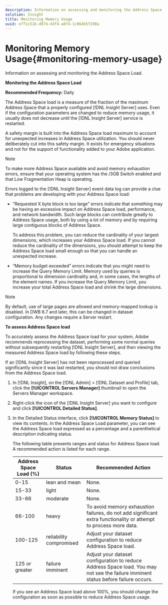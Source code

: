 ```yaml
---
description: Information on assessing and monitoring the Address Space Load.
solution: Insight
title: Monitoring Memory Usage
uuid: e7f1c51b-d874-43f4-a074-1c064b5f298a
---
```


# Monitoring Memory Usage{#monitoring-memory-usage}

Information on assessing and monitoring the Address Space Load.

 **Monitoring the Address Space Load**

**Recommended Frequency:** Daily

The Address Space load is a measure of the fraction of the maximum Address Space that a properly configured [!DNL Insight Server] uses. Even if the configuration parameters are changed to reduce memory usage, it usually does not decrease until the [!DNL Insight Server] service is restarted.

A safety margin is built into the Address Space load maximum to account for unexpected increases in Address Space utilization. You should never deliberately cut into this safety margin. It exists for emergency situations and not for the support of functionality added to your Adobe application.

>[!NOTE]
>
>To make more Address Space available and avoid memory exhaustion errors, ensure that your operating system has the /3GB Switch enabled and that Low Fragmentation Heap is operating.

Errors logged to the [!DNL Insight Server] event data log can provide a clue that problems are developing with your Address Space load:

* “Requested X byte block is too large” errors indicate that something may be having an excessive impact on Address Space load, performance, and network bandwidth. Such large blocks can contribute greatly to Address Space usage, both by using a lot of memory and by requiring large contiguous blocks of Address Space.

  To address this problem, you can reduce the cardinality of your largest dimensions, which increases your Address Space load. If you cannot reduce the cardinality of the dimensions, you should attempt to keep the Address Space load small enough so that you can handle an unexpected increase. 
* “Memory budget exceeded” errors indicate that you might need to increase the Query Memory Limit. Memory used by queries is proportional to dimension cardinality and, in some cases, the lengths of the element names. If you increase the Query Memory Limit, you increase your total Address Space load and shrink the large dimensions.

>[!NOTE]
>
>By default, use of large pages are allowed and memory-mapped lookup is disabled. In DWB 6.7 and later, this can be changed in dataset configuration. Any changes require a Server restart.

**To assess Address Space load**

To accurately assess the Address Space load for your system, Adobe recommends reprocessing the dataset, performing some normal queries without subsequently restarting [!DNL Insight Server], and then viewing the measured Address Space load by following these steps.

If an [!DNL Insight Server] has not been reprocessed and queried significantly since it was last restarted, you should not draw conclusions from the Address Space load. 

1. In [!DNL Insight], on the [!DNL Admin] > [!DNL Dataset and Profile] tab, click the **[!UICONTROL Servers Manager]** thumbnail to open the Servers Manager workspace.
1. Right-click the icon of the [!DNL Insight Server] you want to configure and click **[!UICONTROL Detailed Status]**.
1. In the Detailed Status interface, click **[!UICONTROL Memory Status]** to view its contents. In the Address Space Load parameter, you can see the Address Space load expressed as a percentage and a parenthetical description indicating status.

   The following table presents ranges and status for Address Space load. A recommended action is listed for each range.

   |  Address Space Load (%)  | Status  | Recommended Action  |
   |---|---|---|
   |  0-15  | lean and mean  | None.  |
   |  15-33  | light  | None.  |
   |  33-66  | moderate  | None.  |
   |  66-100  | heavy  | To avoid memory exhaustion failures, do not add significant extra functionality or attempt to process more data.  |
   |  100-125  | reliability compromised  | Adjust your dataset configuration to reduce Address Space load.  |
   |  125 or greater  | failure imminent  | Adjust your dataset configuration to reduce Address Space load. You may not see the failure imminent status before failure occurs.  |

   If you see an Address Space load above 100%, you should change the configuration as soon as possible to reduce Address Space usage. 


